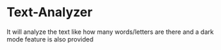# Text-Analyzer
It will analyze the text like how many words/letters are there and a dark mode feature is also provided
